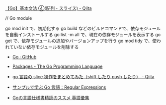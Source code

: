 [【Go】基本文法 ④(配列・スライス) - Qiita](https://qiita.com/k-penguin-sato/items/daad9986d6c42bdcde90)

// Go module

go mod init で、初期化する
go build などのビルドコマンドで、依存モジュールを自動インストールする
go list -m all で、現在の依存モジュールを表示する
go get で、依存モジュールの追加やバージョンアップを行う
go mod tidy で、使われていない依存モジュールを削除する

- [Go · GitHub](https://github.com/golang/)
- [Packages - The Go Programming Language](https://golang.org/pkg/)

- [go 言語の slice 操作をまとめてみた（shift したり push したり） - Qiita](https://qiita.com/egnr-in-6matroom/items/282aa2fd117aab9469bd)

- [サンプルで学ぶ Go 言語：Regular Expressions](https://www.spinute.org/go-by-example/regular-expressions.html)
- [Goの言語仕様書精読のススメ 英語彙集](https://zenn.dev/hsaki/articles/gospecdictionary)

